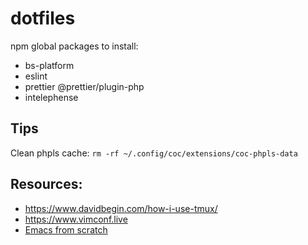 # dotfiles

npm global packages to install:

- bs-platform
- eslint
- prettier @prettier/plugin-php
- intelephense

## Tips

Clean phpls cache: `rm -rf ~/.config/coc/extensions/coc-phpls-data`

## Resources:

- https://www.davidbegin.com/how-i-use-tmux/
- https://www.vimconf.live
- [Emacs from scratch](https://www.youtube.com/watch?v=74zOY-vgkyw&list=PLEoMzSkcN8oPH1au7H6B7bBJ4ZO7BXjSZ)
